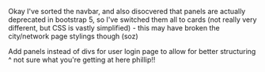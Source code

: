 Okay I've sorted the navbar, and also disocvered that panels are actually deprecated in bootstrap 5, so I've switched them all to cards (not really very different, but CSS is vastly simplified) - this may have broken the city/network page stylings though (soz)

Add panels instead of divs for user login page to allow for better structuring 
^ not sure what you're getting at here phillip!!